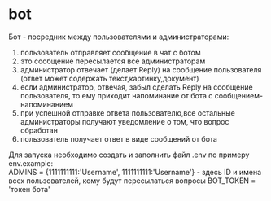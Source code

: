 # bot

Бот - посредник между пользователями и администраторами:<br>
    <ol>
        <li>пользователь отправляет сообщение в чат с ботом</li>
        <li>это сообщение пересылается все администраторам</li>
        <li>администратор отвечает (делает Reply) на сообщение пользователя<br>
        (ответ может содержать текст,картинку,документ)</li>
        <li>если администратор, отвечая, забыл сделать Reply на сообщение пользователя, то ему приходит напоминание от бота с сообщением-напоминанием</li> 
        <li>при успешной отправке ответа пользователю,все остальные администраторы получают уведомление о том, что вопрос обработан</li> 
        <li>пользователь получает ответ в виде сообщений от бота</li>
    </ol>


Для запуска необходимо создать и заполнить файл .env по примеру env.example:<br>
ADMINS = {1111111111:'Username', 1111111111:'Username'} - здесь ID и имена всех пользователей, кому будут пересылаться вопросы
BOT_TOKEN = 'токен бота'

